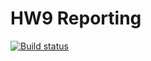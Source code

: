 # HW9 Reporting
[![Build status](https://ci.appveyor.com/api/projects/status/ssy1dnq5ets2a1jq?svg=true)](https://ci.appveyor.com/project/NatalyaZinger/hw5-1autotest-pattern)
